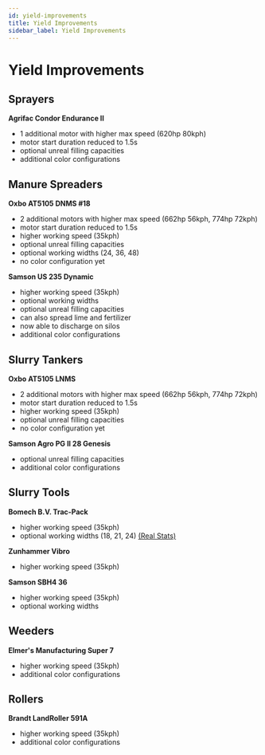 ```yaml
---
id: yield-improvements
title: Yield Improvements
sidebar_label: Yield Improvements
---
```

# Yield Improvements

## Sprayers

**Agrifac Condor Endurance II**
- 1 additional motor with higher max speed (620hp 80kph)
- motor start duration reduced to 1.5s
- optional unreal filling capacities
- additional color configurations

## Manure Spreaders

**Oxbo AT5105 DNMS #18**
- 2 additional motors with higher max speed (662hp 56kph, 774hp 72kph)
- motor start duration reduced to 1.5s
- higher working speed (35kph)
- optional unreal filling capacities
- optional working widths (24, 36, 48)
- no color configuration yet

**Samson US 235 Dynamic**
- higher working speed (35kph)
- optional working widths
- optional unreal filling capacities
- can also spread lime and fertilizer
- now able to discharge on silos
- additional color configurations

## Slurry Tankers

**Oxbo AT5105 LNMS**
- 2 additional motors with higher max speed (662hp 56kph, 774hp 72kph)
- motor start duration reduced to 1.5s
- higher working speed (35kph)
- optional unreal filling capacities
- no color configuration yet

**Samson Agro PG II 28 Genesis**
- optional unreal filling capacities
- additional color configurations

## Slurry Tools

**Bomech B.V. Trac-Pack**
- higher working speed (35kph)
- optional working widths (18, 21, 24) [(Real Stats)](https://www.bomech.nl/producten/trac-pack/)

**Zunhammer Vibro**
- higher working speed (35kph)

**Samson SBH4 36**
- higher working speed (35kph)
- optional working widths

## Weeders

**Elmer's Manufacturing Super 7**
- higher working speed (35kph)
- additional color configurations

## Rollers

**Brandt LandRoller 591A**
- higher working speed (35kph)
- additional color configurations
